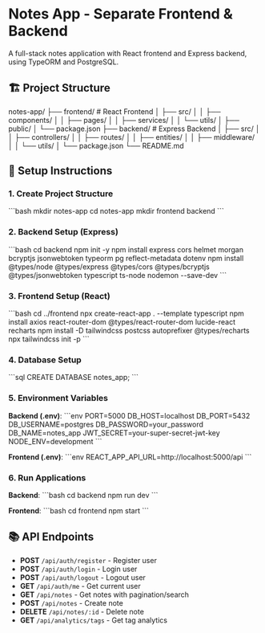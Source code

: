 # Notes App - Separate Frontend & Backend

A full-stack notes application with React frontend and Express backend, using TypeORM and PostgreSQL.

## 🏗 Project Structure


notes-app/
├── frontend/          # React Frontend
│   ├── src/
│   │   ├── components/
│   │   ├── pages/
│   │   ├── services/
│   │   └── utils/
│   ├── public/
│   └── package.json
├── backend/           # Express Backend
│   ├── src/
│   │   ├── controllers/
│   │   ├── routes/
│   │   ├── entities/
│   │   ├── middleware/
│   │   └── utils/
│   └── package.json
└── README.md


## 🚀 Setup Instructions

### 1. Create Project Structure
\`\`\`bash
mkdir notes-app
cd notes-app
mkdir frontend backend
\`\`\`

### 2. Backend Setup (Express)
\`\`\`bash
cd backend
npm init -y
npm install express cors helmet morgan bcryptjs jsonwebtoken typeorm pg reflect-metadata dotenv
npm install @types/node @types/express @types/cors @types/bcryptjs @types/jsonwebtoken typescript ts-node nodemon --save-dev
\`\`\`

### 3. Frontend Setup (React)
\`\`\`bash
cd ../frontend
npx create-react-app . --template typescript
npm install axios react-router-dom @types/react-router-dom lucide-react recharts
npm install -D tailwindcss postcss autoprefixer @types/recharts
npx tailwindcss init -p
\`\`\`

### 4. Database Setup
\`\`\`sql
CREATE DATABASE notes_app;
\`\`\`

### 5. Environment Variables

**Backend (.env)**:
\`\`\`env
PORT=5000
DB_HOST=localhost
DB_PORT=5432
DB_USERNAME=postgres
DB_PASSWORD=your_password
DB_NAME=notes_app
JWT_SECRET=your-super-secret-jwt-key
NODE_ENV=development
\`\`\`

**Frontend (.env)**:
\`\`\`env
REACT_APP_API_URL=http://localhost:5000/api
\`\`\`

### 6. Run Applications

**Backend**:
\`\`\`bash
cd backend
npm run dev
\`\`\`

**Frontend**:
\`\`\`bash
cd frontend
npm start
\`\`\`

## 📚 API Endpoints

- **POST** `/api/auth/register` - Register user
- **POST** `/api/auth/login` - Login user
- **POST** `/api/auth/logout` - Logout user
- **GET** `/api/auth/me` - Get current user
- **GET** `/api/notes` - Get notes with pagination/search
- **POST** `/api/notes` - Create note
- **DELETE** `/api/notes/:id` - Delete note
- **GET** `/api/analytics/tags` - Get tag analytics
